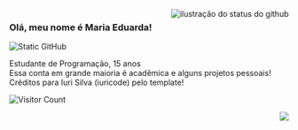 <!--
**SouzaDuda/SouzaDuda** is a ✨ _special_ ✨ repository because its `README.md` (this file) appears on your GitHub profile.
-->

<img align='right' src="https://github-readme-stats.vercel.app/api?username=SouzaDuda&show_icons=true&title_color=F9957F&text_color=F9957F&icon_color=F9957F&bg_color=d0cfaa&cache_seconds=2300" alt="ilustração do status do github">

### Olá, meu nome é Maria Eduarda!

<img src="https://img.shields.io/static/v1?label=Overview&message=DUDA&color=d0cfaa&style=for-the-badge&logo=GitHub" alt="Static GitHub">

<p>Estudante de Programação, 15 anos<br/> Essa conta em grande maioria é acadêmica e alguns projetos pessoais!<br> Créditos para Iuri Silva (iuricode) pelo template!</p>

![Visitor Count](https://profile-counter.glitch.me/SouzaDuda/count.svg)

<img align='right' src="[![Top Langs](https://github-readme-stats.vercel.app/api/top-langs/?username=SouzaDuda)](https://github.com/SouzaDuda/github-readme-stats)
">
